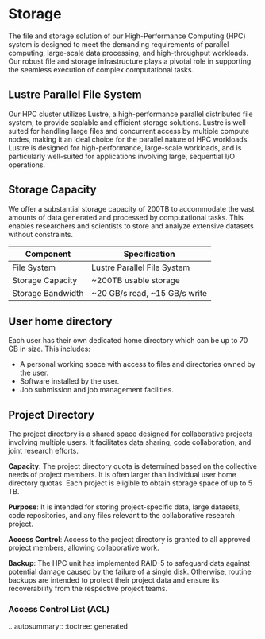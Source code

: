 # Storage

The file and storage solution of our High-Performance Computing (HPC) system
is designed to meet the demanding requirements of parallel computing,
large-scale data processing, and high-throughput workloads.
Our robust file and storage infrastructure plays a pivotal role in
supporting the seamless execution of complex computational tasks.

## Lustre Parallel File System

Our HPC cluster utilizes Lustre, a high-performance parallel distributed file system, to provide scalable and efficient storage solutions. Lustre is well-suited for handling large files and concurrent access by multiple compute nodes, making it an ideal choice for the parallel nature of HPC workloads.
Lustre is designed for high-performance, large-scale workloads,
and is particularly well-suited for applications involving large,
sequential I/O operations.

## Storage Capacity

We offer a substantial storage capacity of 200TB to accommodate the vast amounts of data generated and processed by computational tasks. This enables researchers and scientists to store and analyze extensive datasets without constraints.

| Component         | Specification                 |
| ----------------- | ----------------------------- |
| File System       | Lustre Parallel File System   |
| Storage Capacity  | ~200TB usable storage         |
| Storage Bandwidth | ~20 GB/s read, ~15 GB/s write |

## User home directory

Each user has their own dedicated home directory which can be up to 70 GB in size.
This includes:

- A personal working space with access to files and directories owned by the user.
- Software installed by the user.
- Job submission and job management facilities.

## Project Directory

The project directory is a shared space designed for collaborative projects involving multiple users. It facilitates data sharing, code collaboration, and joint research efforts.

**Capacity**: The project directory quota is determined based on the collective needs of project members. It is often larger than individual user home directory quotas. Each project is eligible to obtain storage space of up to 5 TB.

**Purpose**: It is intended for storing project-specific data, large datasets, code repositories, and any files relevant to the collaborative research project.

**Access Control**: Access to the project directory is granted to all approved project members, allowing collaborative work.

**Backup**: The HPC unit has implemented RAID-5 to safeguard data against potential damage caused by the failure of a single disk. Otherwise, routine backups are intended to protect their project data and ensure its recoverability from the respective project teams.

### Access Control List (ACL)

.. autosummary::
:toctree: generated
